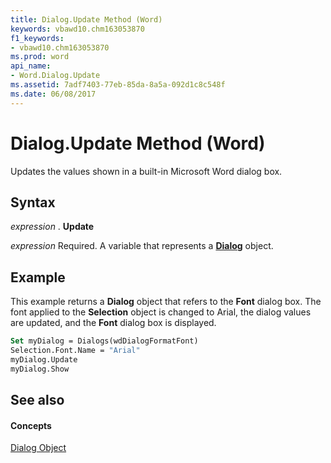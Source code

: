 ```yaml
---
title: Dialog.Update Method (Word)
keywords: vbawd10.chm163053870
f1_keywords:
- vbawd10.chm163053870
ms.prod: word
api_name:
- Word.Dialog.Update
ms.assetid: 7adf7403-77eb-85da-8a5a-092d1c8c548f
ms.date: 06/08/2017
---
```



# Dialog.Update Method (Word)

Updates the values shown in a built-in Microsoft Word dialog box.


## Syntax

 _expression_ . **Update**

 _expression_ Required. A variable that represents a **[Dialog](Word.Dialog.md)** object.


## Example

This example returns a  **Dialog** object that refers to the **Font** dialog box. The font applied to the **Selection** object is changed to Arial, the dialog values are updated, and the **Font** dialog box is displayed.


```vb
Set myDialog = Dialogs(wdDialogFormatFont) 
Selection.Font.Name = "Arial" 
myDialog.Update 
myDialog.Show
```


## See also


#### Concepts


[Dialog Object](Word.Dialog.md)

